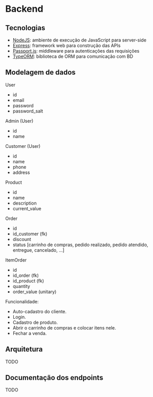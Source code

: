 # Backend

## Tecnologias
- [NodeJS](https://nodejs.org/): ambiente de execução de JavaScript para server-side
- [Express](https://expressjs.com/): framework web para construção das APIs
- [Passport.js](http://www.passportjs.org/): middleware para autenticações das requisições
- [TypeORM](https://typeorm.io/): biblioteca de ORM para comunicação com BD

## Modelagem de dados
User
- id
- email
- password
- password_salt

Admin (User)
- id
- name

Customer (User)
- id
- name
- phone
- address

Product
- id
- name
- description
- current_value

Order
- id
- id_customer (fk)
- discount
- status [carrinho de compras, pedido realizado, pedido atendido, entregue, cancelado, ...]

ItemOrder
- id
- id_order (fk)
- id_product (fk)
- quantity
- order_value (unitary)

Funcionalidade:
- Auto-cadastro do cliente.
- Login.
- Cadastro de produto.
- Abrir o carrinho de compras e colocar itens nele.
- Fechar a venda.

## Arquitetura
TODO

## Documentação dos endpoints
TODO
